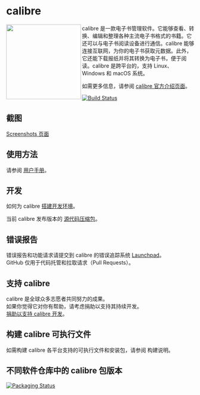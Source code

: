 # calibre

<img align="left" src="https://edas-hz.oss-cn-hangzhou.aliyuncs.com/edas-apps/charts-store/calibre/image/lt.png" height="200" width="200"/>

calibre 是一款电子书管理软件。它能够查看、转换、编辑和整理各种主流电子书格式的书籍。它还可以与电子书阅读设备进行通信。calibre 能够连接互联网，为你的电子书获取元数据。此外，它还能下载报纸并将其转换为电子书，便于阅读。calibre 是跨平台的，支持 Linux、Windows 和 macOS 系统。

如需更多信息，请参阅 [calibre 官方介绍页面](https://calibre-ebook.com/about)。

[![Build Status](https://edas-hz.oss-cn-hangzhou.aliyuncs.com/edas-apps/charts-store/calibre/image/badge.svg)](https://github.com/kovidgoyal/calibre/actions?query=workflow%3ACI)

## 截图  

[Screenshots 页面](https://calibre-ebook.com/demo)

## 使用方法

请参阅 [用户手册](https://manual.calibre-ebook.com)。

## 开发

如何为 calibre [搭建开发环境](https://manual.calibre-ebook.com/develop.html)。

当前 calibre 发布版本的 [源代码压缩包](https://calibre-ebook.com/dist/src)。

## 错误报告

错误报告和功能请求请提交到 calibre 的错误追踪系统 [Launchpad](https://bugs.launchpad.net/calibre)。  
GitHub 仅用于代码托管和拉取请求（Pull Requests）。

## 支持 calibre

calibre 是全球众多志愿者共同努力的成果。  
如果你觉得它对你有帮助，请考虑捐助以支持其持续开发。  
[捐助以支持 calibre 开发](https://calibre-ebook.com/donate)。

## 构建 calibre 可执行文件

如需构建 calibre 各平台支持的可执行文件和安装包，请参阅 构建说明。

## 不同软件仓库中的 calibre 包版本

[![Packaging Status](https://repology.org/badge/vertical-allrepos/calibre.svg?columns=3&header=calibre)](https://repology.org/project/calibre/versions)